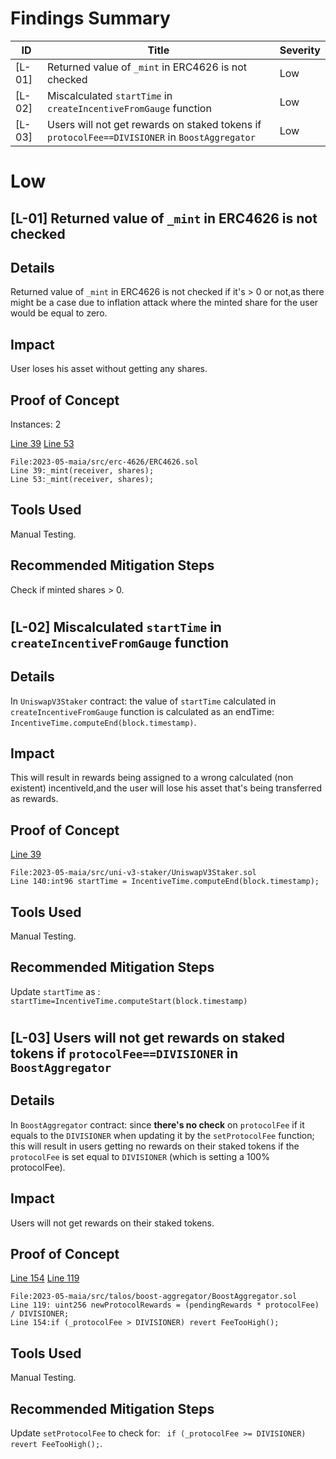 # Findings Summary

| ID     | Title                                                                                         | Severity |
| ------ | --------------------------------------------------------------------------------------------- | -------- |
| [L-01] | Returned value of `_mint` in ERC4626 is not checked                                           | Low      |
| [L-02] | Miscalculated `startTime` in `createIncentiveFromGauge` function                              | Low      |
| [L-03] | Users will not get rewards on staked tokens if `protocolFee==DIVISIONER` in `BoostAggregator` | Low      |

# Low

## [L-01] Returned value of `_mint` in ERC4626 is not checked

## Details

Returned value of `_mint` in ERC4626 is not checked if it's > 0 or not,as there might be a case due to inflation attack where the minted share for the user would be equal to zero.

## Impact

User loses his asset without getting any shares.

## Proof of Concept

Instances: 2

[Line 39](https://github.com/code-423n4/2023-05-maia/blob/54a45beb1428d85999da3f721f923cbf36ee3d35/src/erc-4626/ERC4626.sol#L39)
[Line 53](https://github.com/code-423n4/2023-05-maia/blob/54a45beb1428d85999da3f721f923cbf36ee3d35/src/erc-4626/ERC4626.sol#L53)

```solidity
File:2023-05-maia/src/erc-4626/ERC4626.sol
Line 39:_mint(receiver, shares);
Line 53:_mint(receiver, shares);
```

## Tools Used

Manual Testing.

## Recommended Mitigation Steps

Check if minted shares > 0.

#

## [L-02] Miscalculated `startTime` in `createIncentiveFromGauge` function

## Details

In `UniswapV3Staker` contract: the value of `startTime` calculated in `createIncentiveFromGauge` function is calculated as an endTime:  
`IncentiveTime.computeEnd(block.timestamp)`.

## Impact

This will result in rewards being assigned to a wrong calculated (non existent) incentiveId,and the user will lose his asset that's being transferred as rewards.

## Proof of Concept

[Line 39](https://github.com/code-423n4/2023-05-maia/blob/54a45beb1428d85999da3f721f923cbf36ee3d35/src/uni-v3-staker/UniswapV3Staker.sol#L140)

```solidity
File:2023-05-maia/src/uni-v3-staker/UniswapV3Staker.sol
Line 140:int96 startTime = IncentiveTime.computeEnd(block.timestamp);
```

## Tools Used

Manual Testing.

## Recommended Mitigation Steps

Update `startTime` as : `startTime=IncentiveTime.computeStart(block.timestamp)`

#

## [L-03] Users will not get rewards on staked tokens if `protocolFee==DIVISIONER` in `BoostAggregator`

## Details

In `BoostAggregator` contract: since **there's no check** on `protocolFee` if it equals to the `DIVISIONER` when updating it by the `setProtocolFee` function; this will result in users getting no rewards on their staked tokens if the `protocolFee` is set equal to `DIVISIONER` (which is setting a 100% protocolFee).

## Impact

Users will not get rewards on their staked tokens.

## Proof of Concept

[Line 154](https://github.com/code-423n4/2023-05-maia/blob/54a45beb1428d85999da3f721f923cbf36ee3d35/src/talos/boost-aggregator/BoostAggregator.sol#L154)
[Line 119](https://github.com/code-423n4/2023-05-maia/blob/54a45beb1428d85999da3f721f923cbf36ee3d35/src/talos/boost-aggregator/BoostAggregator.sol#L119)

```solidity
File:2023-05-maia/src/talos/boost-aggregator/BoostAggregator.sol
Line 119: uint256 newProtocolRewards = (pendingRewards * protocolFee) / DIVISIONER;
Line 154:if (_protocolFee > DIVISIONER) revert FeeTooHigh();
```

## Tools Used

Manual Testing.

## Recommended Mitigation Steps

Update `setProtocolFee` to check for: ` if (_protocolFee >= DIVISIONER) revert FeeTooHigh();`.
